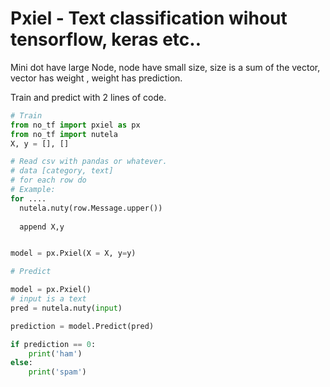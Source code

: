 # Pxiel - Text classification wihout tensorflow, keras etc..
Mini dot have large Node, node have small size, size is a sum of the vector, vector has weight , weight has prediction.

Train and predict with 2 lines of code.

```python
# Train
from no_tf import pxiel as px
from no_tf import nutela
X, y = [], []

# Read csv with pandas or whatever.
# data [category, text]
# for each row do
# Example:
for ....
  nutela.nuty(row.Message.upper())
  
  append X,y


model = px.Pxiel(X = X, y=y)

# Predict 

model = px.Pxiel()
# input is a text
pred = nutela.nuty(input)

prediction = model.Predict(pred)

if prediction == 0:
    print('ham')
else:
    print('spam')

```
